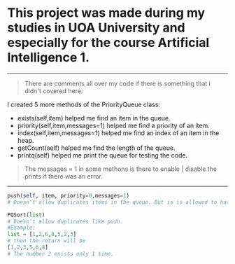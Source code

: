 # This project was made during my studies in UOA University and especially for the course Artificial Intelligence 1.

---

> There are comments all over my code if there is something that i didn't covered here.

I created 5 more methods of the PriorityQueue class:

- exists(self,item) helped me find an item in the queue.
- priority(self,item,messages=1) helped me find a priority of an item.
- index(self,item,messages=1) helped me find an index of an item in the heap.
- getCount(self) helped me find the length of the queue.
- printq(self) helped me print the queue for testing the code.

> The messages = 1 in some methons is there to enable | disable the prints if there was an error.

---

```python
push(self, item, priority=0,messages=1)
# Doesn't allow duplicates items in the queue. But is is allowed to have duplicates of priorities.
```

```python
PQSort(list)
# Doesn't allow duplicates like push.
#Example:
list = [1,2,6,8,5,2,3]
# then the return will be
[1,2,3,5,6,8]
# The number 2 exists only 1 time. 
```
